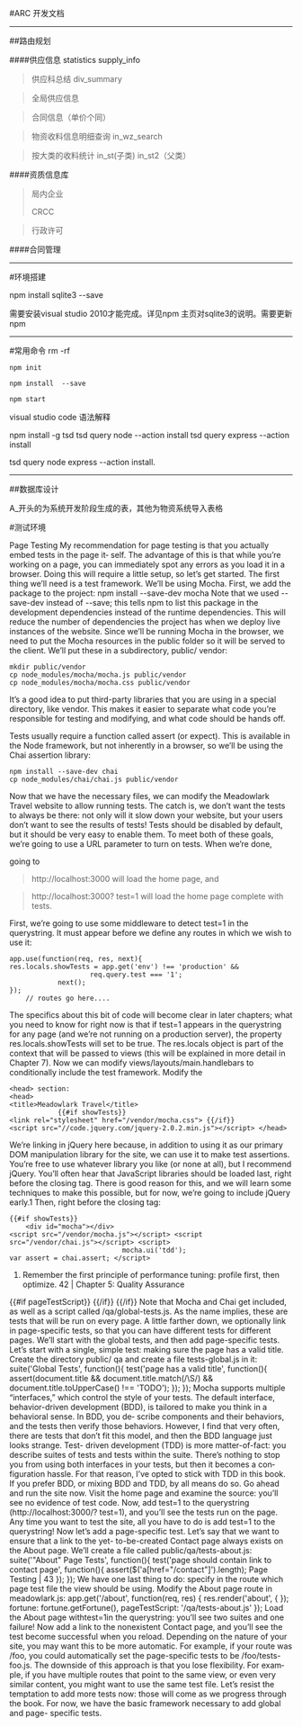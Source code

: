#ARC 开发文档
***


##路由规划

####供应信息     statistics           supply_info
>供应科总结  div_summary

>全局供应信息

>合同信息（单价个同）

>物资收料信息明细查询   in_wz_search

>按大类的收料统计  in_st(子类)  in_st2（父类）

####资质信息库
>局内企业
>
>CRCC

>行政许可


####合同管理


***
#环境搭建

npm install sqlite3 --save

需要安装visual studio 2010才能完成。详见npm 主页对sqlite3的说明。需要更新npm
***
#常用命令
rm -rf

```
npm init 

npm install  --save

npm start
```

visual studio code 语法解释

npm install -g tsd
tsd query node --action install
tsd query express --action install

tsd query node express --action install.

***
##数据库设计

A_开头的为系统开发阶段生成的表，其他为物资系统导入表格


#测试环境

Page TestingMy recommendation for page testing is that you actually embed tests in the page it‐ self. The advantage of this is that while you’re working on a page, you can immediately spot any errors as you load it in a browser. Doing this will require a little setup, so let’s get started.The first thing we’ll need is a test framework. We’ll be using Mocha. First, we add the package to the project:    npm install --save-dev mochaNote that we used --save-dev instead of --save; this tells npm to list this package in the development dependencies instead of the runtime dependencies. This will reduce the number of dependencies the project has when we deploy live instances of the website.Since we’ll be running Mocha in the browser, we need to put the Mocha resources in the public folder so it will be served to the client. We’ll put these in a subdirectory, public/ vendor:	
	mkdir public/vendor    cp node_modules/mocha/mocha.js public/vendor    cp node_modules/mocha/mocha.css public/vendor
    
It’s a good idea to put third-party libraries that you are using in a special directory, like vendor. This makes it easier to separate what code you’re responsible for testing and modifying, and what code should be hands off.

Tests usually require a function called assert (or expect). This is available in the Node framework, but not inherently in a browser, so we’ll be using the Chai assertion library:
    npm install --save-dev chai    cp node_modules/chai/chai.js public/vendor
    Now that we have the necessary files, we can modify the Meadowlark Travel website to allow running tests. The catch is, we don’t want the tests to always be there: not only will it slow down your website, but your users don’t want to see the results of tests! Tests should be disabled by default, but it should be very easy to enable them. To meet both of these goals, we’re going to use a URL parameter to turn on tests. When we’re done,


going to 
>http://localhost:3000 will load the home page, and 

>http://localhost:3000? test=1 will load the home page complete with tests.
First, we’re going to use some middleware to detect test=1 in the querystring. It must appear before we define any routes in which we wish to use it:

```app.use(function(req, res, next){res.locals.showTests = app.get('env') !== 'production' &&                    req.query.test === '1';            next();});    // routes go here....
```
The specifics about this bit of code will become clear in later chapters; what you need to know for right now is that if test=1 appears in the querystring for any page (and we’re not running on a production server), the property res.locals.showTests will set to be true. The res.locals object is part of the context that will be passed to views (this will be explained in more detail in Chapter 7).Now we can modify views/layouts/main.handlebars to conditionally include the test framework. Modify the 

```<head> section:<head><title>Meadowlark Travel</title>            {{#if showTests}}<link rel="stylesheet" href="/vendor/mocha.css"> {{/if}}<script src="//code.jquery.com/jquery-2.0.2.min.js"></script> </head>
```We’re linking in jQuery here because, in addition to using it as our primary DOM manipulation library for the site, we can use it to make test assertions. You’re free to use whatever library you like (or none at all), but I recommend jQuery. You’ll often hear that JavaScript libraries should be loaded last, right before the closing </body> tag. There is good reason for this, and we will learn some techniques to make this possible, but for now, we’re going to include jQuery early.1Then, right before the closing </body> tag:
```{{#if showTests}}	<div id="mocha"></div><script src="/vendor/mocha.js"></script> <script src="/vendor/chai.js"></script> <script>                            mocha.ui('tdd');var assert = chai.assert; </script>
```1. Remember the first principle of performance tuning: profile first, then optimize. 42| Chapter 5: Quality Assurance
<script src="/qa/tests-global.js"></script> {{#if pageTestScript}}<script src="{{pageTestScript}}"></script> {{/if}}<script>mocha.run();</script> {{/if}}</body>Note that Mocha and Chai get included, as well as a script called /qa/global-tests.js. As the name implies, these are tests that will be run on every page. A little farther down, we optionally link in page-specific tests, so that you can have different tests for different pages. We’ll start with the global tests, and then add page-specific tests. Let’s start with a single, simple test: making sure the page has a valid title. Create the directory public/ qa and create a file tests-global.js in it:suite('Global Tests', function(){test('page has a valid title', function(){                    assert(document.title && document.title.match(/\S/) &&                            document.title.toUpperCase() !== 'TODO');}); });Mocha supports multiple “interfaces,” which control the style of your tests. The default interface, behavior-driven development (BDD), is tailored to make you think in a behavioral sense. In BDD, you de‐ scribe components and their behaviors, and the tests then verify those behaviors. However, I find that very often, there are tests that don’t fit this model, and then the BDD language just looks strange. Test- driven development (TDD) is more matter-of-fact: you describe suites of tests and tests within the suite. There’s nothing to stop you from using both interfaces in your tests, but then it becomes a con‐ figuration hassle. For that reason, I’ve opted to stick with TDD in this book. If you prefer BDD, or mixing BDD and TDD, by all means do so.Go ahead and run the site now. Visit the home page and examine the source: you’ll see no evidence of test code. Now, add test=1 to the querystring (http://localhost:3000/? test=1), and you’ll see the tests run on the page. Any time you want to test the site, all you have to do is add test=1 to the querystring!Now let’s add a page-specific test. Let’s say that we want to ensure that a link to the yet- to-be-created Contact page always exists on the About page. We’ll create a file called public/qa/tests-about.js:suite('"About" Page Tests', function(){test('page should contain link to contact page', function(){                    assert($('a[href="/contact"]').length);  Page Testing | 43
}); });We have one last thing to do: specify in the route which page test file the view should be using. Modify the About page route in meadowlark.js:app.get('/about', function(req, res) { res.render('about', {});        fortune: fortune.getFortune(),pageTestScript: '/qa/tests-about.js' });Load the About page withtest=1in the querystring: you’ll see two suites and one failure! Now add a link to the nonexistent Contact page, and you’ll see the test become successful when you reload.Depending on the nature of your site, you may want this to be more automatic. For example, if your route was /foo, you could automatically set the page-specific tests to be /foo/tests-foo.js. The downside of this approach is that you lose flexibility. For exam‐ ple, if you have multiple routes that point to the same view, or even very similar content, you might want to use the same test file.Let’s resist the temptation to add more tests now: those will come as we progress through the book. For now, we have the basic framework necessary to add global and page- specific tests.
